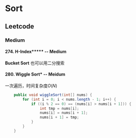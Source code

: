 # Sort
## Leetcode

### Medium
#### 274. H-Index***** -- Medium
**Bucket Sort**
也可以用二分搜索

#### 280. Wiggle Sort* -- Meidum
一次遍历，时间复杂度$O(N)$
```java
    public void wiggleSort(int[] nums) {
        for (int i = 0; i < nums.length - 1; i++) {
            if ((i % 2 == 0) == (nums[i] > nums[i + 1])) {
                int tmp = nums[i];
                nums[i] = nums[i + 1];
                nums[i + 1] = tmp;
            } 
        }
    }
```